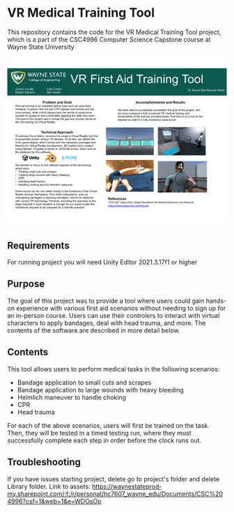 # VR Medical Training Tool

This repository contains the code for the VR Medical Training Tool project, which is a part of the CSC4996 Computer Science Capstone course at Wayne State University

![screenshot](Documents/small%20info.jpg)

## Requirements

For running project you will need Unity Editor 2021.3.17f1 or higher

## Purpose

The goal of this project was to provide a tool where users could gain hands-on experience with various first aid scenarios without needing to sign up for an in-person course. Users can use their controlers to interact with virtual characters to apply bandages, deal with head trauma, and more. The contents of the software are described in more detail below.

## Contents

This tool allows users to perform medical tasks in the following scenarios:

* Bandage application to small cuts and scrapes
* Bandage application to large wounds with heavy bleeding
* Heimlich maneuver to handle choking
* CPR
* Head trauma

For each of the above scenarios, users will first be trained on the task. Then, they will be tested in a timed testing run, where they must successfully complete each step in order before the clock runs out.


## Troubleshooting

If you have issues starting project, delete go to project's folder and delete Library folder.
Link to assets: https://waynestateprod-my.sharepoint.com/:f:/r/personal/hc7607_wayne_edu/Documents/CSC%204996?csf=1&web=1&e=WDOsOp
